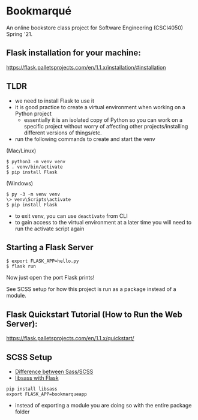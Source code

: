 # Bookmarqué
An online bookstore class project for Software Engineering (CSCI4050) Spring '21.

## Flask installation for your machine:
https://flask.palletsprojects.com/en/1.1.x/installation/#installation

## TLDR

- we need to install Flask to use it
- it is good practice to create a virtual environment when working on a Python project
  - essentially it is an isolated copy of Python so you can work on a specific project without worry of affecting other projects/installing different versions of things/etc.
- run the following commands to create and start the venv

(Mac/Linux)
```
$ python3 -m venv venv
$ . venv/bin/activate
$ pip install Flask
```

(Windows)
```
$ py -3 -m venv venv
\> venv\Scripts\activate
$ pip install Flask
```

- to exit venv, you can use `deactivate` from CLI
- to gain access to the virtual environment at a later time you will need to run the activate script again

## Starting a Flask Server
```
$ export FLASK_APP=hello.py
$ flask run
```
Now just open the port Flask prints!

See SCSS setup for how this project is run as a package instead of a module.

## Flask Quickstart Tutorial (How to Run the Web Server):
https://flask.palletsprojects.com/en/1.1.x/quickstart/

## SCSS Setup
- [Difference between Sass/SCSS](https://www.geeksforgeeks.org/what-is-the-difference-between-scss-and-sass)
- [libsass with Flask](https://sass.github.io/libsass-python/frameworks/flask.html)

```
pip install libsass
export FLASK_APP=bookmarqueapp
```

- instead of exporting a module you are doing so with the entire package folder
